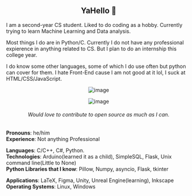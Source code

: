 <h2 align='center'>YaHello 👋</h2>



I am a second-year CS student. Liked to do coding as a hobby. Currently trying to learn Machine Learning and Data analysis. 

Most things I do are in Python/C. Currently I do not have any professional expierence in anything related to CS. But I plan to do an internship this college year.

I do know some other languages, some of which I do use often but python can cover for them. I hate Front-End cause I am not good at it lol, I suck at HTML/CSS/JavaScript.

<div align='center'>
  
![image](https://user-images.githubusercontent.com/71703481/140780933-6b0ee8e3-560a-46ed-a92a-b61cbbd953de.png)

![image](https://user-images.githubusercontent.com/71703481/140781937-4d0f24bb-701d-459f-9cdd-f9b84c721b13.png)
  
###### Would love to contribute to open source as much as I can.
      
</div>            
                  
**Pronouns**: he/him                              
**Experience**: Not anything Professional                                    
                        
**Languages**: C/C++, C#, Python.                                                     
**Technologies**: Arduino(learned it as a child), SimpleSQL, Flask, Unix command line(Little to None)                                                
**Python Libraries that I know**: Pillow, Numpy, asyncio, Flask, tkinter      

**Applications**: LaTeX, Figma, Unity, Unreal Engine(learning), Inkscape                                                                  
**Operating Systems**: Linux, Windows                                                            

 
 
